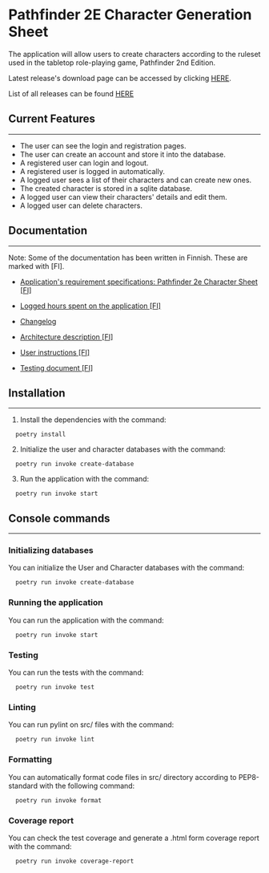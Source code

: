 # Pathfinder 2E Character Generation Sheet

The application will allow users to create characters according to the ruleset used in the tabletop role-playing game, Pathfinder 2nd Edition.

Latest release's download page can be accessed by clicking [HERE](https://github.com/Regularmute/ot-harjoitustyo/releases/tag/viikko6).

List of all releases can be found [HERE](https://github.com/Regularmute/ot-harjoitustyo/releases)

## Current Features
---
  * The user can see the login and registration pages.
  * The user can create an account and store it into the database.
  * A registered user can login and logout.
  * A registered user is logged in automatically.
  * A logged user sees a list of their characters and can create new ones.
  * The created character is stored in a sqlite database.
  * A logged user can view their characters' details and edit them.
  * A logged user can delete characters.

## Documentation
---
Note: Some of the documentation has been written in Finnish. These are marked with [FI].

  * [Application's requirement specifications: Pathfinder 2e Character Sheet [FI]](https://github.com/Regularmute/ot-harjoitustyo/blob/main/dokumentaatio/vaatimusmaarittely.md)

  * [Logged hours spent on the application [FI]](https://github.com/Regularmute/ot-harjoitustyo/blob/main/dokumentaatio/tuntikirjanpito.md)

  * [Changelog](https://github.com/Regularmute/ot-harjoitustyo/blob/main/dokumentaatio/changelog.md)

  * [Architecture description [FI]](https://github.com/Regularmute/ot-harjoitustyo/blob/main/dokumentaatio/arkkitehtuuri.md)

  * [User instructions [FI]](https://github.com/Regularmute/ot-harjoitustyo/blob/main/dokumentaatio/kayttoohje.md)

  * [Testing document [FI]](https://github.com/Regularmute/ot-harjoitustyo/blob/main/dokumentaatio/testausdokumentti.md)

## Installation
---
1. Install the dependencies with the command:
  ```console
    poetry install
  ```

2. Initialize the user and character databases with the command:
  ```console
    poetry run invoke create-database
  ```

3. Run the application with the command:
  ```console
    poetry run invoke start
  ```

## Console commands
---
### Initializing databases

You can initialize the User and Character databases with the command:
  ```console
    poetry run invoke create-database
  ```

### Running the application

You can run the application with the command:
  ```console
    poetry run invoke start
  ```

### Testing

You can run the tests with the command:
  ```console
    poetry run invoke test
  ```

### Linting

You can run pylint on src/ files with the command:
  ```console
    poetry run invoke lint
  ```

### Formatting

You can automatically format code files in src/ directory according to PEP8-standard with the following command:
  ```console
    poetry run invoke format
  ```

### Coverage report

You can check the test coverage and generate a .html form coverage report with the command:
  ```console
    poetry run invoke coverage-report
  ```
